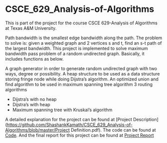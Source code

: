 # CSCE_629_Analysis-of-Algorithms
This is part of the project for the course CSCE 629-Analysis of Algorithms at Texas A&amp;M University.

Path bandwidth is the smallest edge bandwidth along the path. The problem to solve is: given a weighted graph and 2 vertices s and t, find an s-t path of the largest bandwidth. This project is implemented to solve maximum bandwidth pass problem of a random undirected graph. Basically, it includes functions as below.

A graph generator in order to generate random undirected graph with two ways, degree or possibility.
A heap structure to be used as a data structure storing fringe node while doing Dijstra’s algorithm.
An optimized union and find algorithm to be used in maximum spanning tree algorithm
3 routing algorithms
* Dijstra’s with no heap
* Dijstra’s with heap
* Maximum spanning tree with Kruskal’s algorithm

A detailed explanation for the project can be found at [Project Description](https://github.com/ShashankKamath/CSCE_629_Analysis-of-Algorithms/blob/master/Project Definition.pdf). The code can be found at [Code](https://github.com/ShashankKamath/CSCE_629_Analysis-of-Algorithms/blob/master/Algo_Project.ipynb). And the final report for this
project can be found at [Project Report](https://github.com/ShashankKamath/CSCE_629_Analysis-of-Algorithms/blob/master/Project_Report.pdf)
